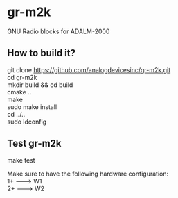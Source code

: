 # gr-m2k

GNU Radio blocks for ADALM-2000

## How to build it?

git clone https://github.com/analogdevicesinc/gr-m2k.git  
cd gr-m2k  
mkdir build && cd build  
cmake ..  
make  
sudo make install  
cd ../..  
sudo ldconfig  

## Test gr-m2k

make test  

Make sure to have the following hardware configuration:  
1+ ---> W1  
2+ ---> W2
